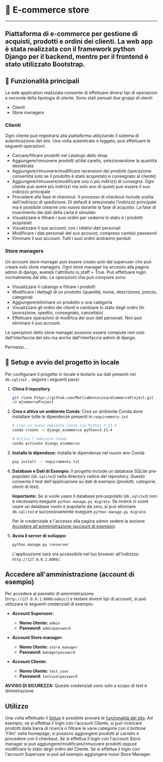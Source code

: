 # :shopping_cart: E-commerce store 
___
Piattaforma di e-commerce per gestione di acquisti, prodotti e ordini dei clienti. La web app è stata realizzata con il
framework python Django per il backend, mentre per il frontend è stato utilizzato Bootstrap.
---
## :rocket: Funzionalità principali
La web application realizzata consente di effettuare diversi tipi di operazioni a seconda della tipologia di utente.
Sono stati pensati due gruppi di utenti:

* Clienti
* Store managers

### Clienti
Ogni cliente può registrarsi alla piattaforma utilizzando il sistema di autenticazione del sito. Una volta autenticato 
e loggato, può effettuare le seguenti operazioni.
* Cercare/filtrare prodotti nel catalogo dello shop
* Aggiungere/rimuovere prodotti al/dal carello, selezionandone la quantità desiderata
* Aggiungere/rimuovere/modificare recensioni dei prodotti (operazione consentita solo se il prodotto è stato acquistato e consegnato al cliente)
* Aggiungere/rimuovere/modificare uno o più indirizzi di consegna. Ogni cliente può avere più indirizzi ma solo uno di
questi può essere il suo indirizzo principale
* Procedere alla fase di checkout. Il processo di checkout include scelta dell'indirizzo di spedizione. Di default è selezionato
l'indirizzo principale ma è possibile crearne uno nuovo durante la fase di acquisto. La fase di inserimento dei dati della carta è simulato
* Visualizzare e filtrare i suoi ordini per vederne lo stato e i prodotti acquistati
* Visualizzare il suo account, con i relativi dati personali
* Modificare i dati personali del suo account, compreso cambio password
* Eliminare il suo account. Tutti i suoi ordini andranno perduti

### Store managers
Un account store manager può essere creato solo dal superuser che può creare solo store managers.
Ogni store manager ha accesso alla pagina admin di django, avendo l'attributo is_staff = True. Può effettuare login normalmente dal sito.
Le operazioni che può compiere sono:
* Visualizzare il catalogo e filtrare i prodotti
* Modificare i dettagli di un prodotto (quantità, nome, descrizione, prezzo, categoria)
* Aggiungere/eliminare un prodotto o una categoria
* Visualizzare gli ordini dei clienti e cambiare lo stato degli ordini (In lavorazione, spedito, consegnato, cancellato)
* Effettuare operazioni di modifica dei suoi dati personali. Non può eliminare il suo account.

Le operazioni dello store manager possono essere compiute non solo dall'interfaccia del sito ma anche dall'interfaccia admin
di django.

Permessi...

## :wrench: Setup e avvio del progetto in locale 
Per configurare il progetto in locale e testarlo sui dati presenti nel  ```db.sqlite3 ```, seguire i seguenti passi:

1. **Clona il repository** 
    ```bash
    git clone https://github.com/MattiaBenincasa/eCommerceProject.git
    cd eCommerceProject
    ``` 
2. **Crea e attiva un ambiente Conda**: Crea un ambiente Conda dove installare tutte le dipendenze presenti in ```requirements.txt```
    ```bash
    # Crea un nuovo ambiente Conda con Python 3.13.4
    conda create -n django_ecommerce python=3.13.4

    # Attiva l'ambiente Conda
    conda activate django_ecommerce
    ``` 
3. **Installa le dipendeze:** Installa le dipendenze nel nuovo env Conda
     ```bash
    pip install -r requirements.txt
   ```
4. **Database e Dati di Esempio:**
    Il progetto include un database SQLite pre-popolato (`db.sqlite3`) nella directory radice del repository. Questo consente il test dell'applicazione su dati di esempio (prodotti, categorie, utenti di test).

    **Importante:** Se si vuole usare il database pre-popolato (`db.sqlite3`) non è necessario eseguire `python manage.py migrate`. Se invece si vuole usare un database vuoto e popolarlo da zero, si può eliminare `db.sqlite3` e successivamente eseguire `python manage.py migrate`.
    
    Per le credenziale e l'accesso alla pagina admin vedere la sezione [Accedere all'amministrazione (account di esempio)](#accedere-allamministrazione-account-di-esempio).
5. **Avvia il server di sviluppo:**
    ```bash
    python manage.py runserver
    ```
    L'applicazione sarà ora accessibile nel tuo browser all'indirizzo: `http://127.0.0.1:8000/`.

## Accedere all'amministrazione (account di esempio)

Per accedere al pannello di amministrazione (`http://127.0.0.1:8000/admin/`) e testare diversi tipi di account, si può utilizzare le seguenti credenziali di esempio:

* **Account Superuser:**
    * **Nome Utente:** `admin`
    * **Password:** `adminpassword`

* **Account Store manager:**
    * **Nome Utente:** `store_manager`
    * **Password:** `managerpassword`

* **Account Cliente:**
    * **Nome Utente:** `test_user`
    * **Password:** `testuserpassword`

**AVVISO DI SICUREZZA:**
Queste credenziali sono solo a scopo di test e dimostrazione.

## Utilizzo

Una volta effettuato il [Setup](#setup-e-avvio-del-progetto-in-locale-) è possibile provare le [funzionalità del sito](#funzionalità-principali).
Ad esempio, se si effettua il login con l'account Cliente, si può ricercare prodotti dalla barra di ricerca o filtrare le varie categorie con il bottone 'Filtri' nella homepage; si 
possono aggiungere prodotti al carrello e procedere con il checkout.
Se si effettua il login con l'account Store manager si può aggiungere/modificare/rimuovere prodotti oppure modificare lo stato
degli ordini del Cliente. 
Se si effettua il login con l'account Superuser si può ad esempio aggiungere nuovi Store Manager.